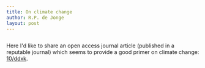 ```yaml
---
title: On climate change
author: R.P. de Jonge
layout: post
---
```

<span class="image left"><img src="{{ 'assets/images/elephants-4502268_1920.jpg' | relative_url }}" alt="" /></span>

<p>Here I'd like to share an open access journal article (published in a reputable journal) which seems to provide a good primer on climate change: <a href="https://doi.org/ddxk">10/ddxk</a>.</p>
